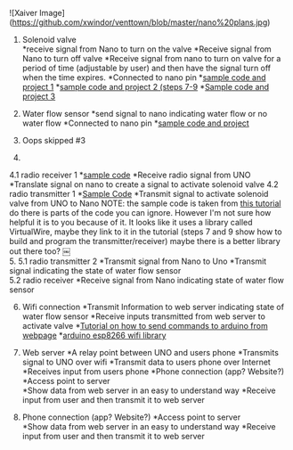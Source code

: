  ![Xaiver Image] (https://github.com/xwindor/venttown/blob/master/nano%20plans.jpg)

1. Solenoid valve  
*receive signal from Nano to turn on the valve 
*Receive signal from Nano to turn off valve 
*Receive signal from nano to turn on valve for a period of time (adjustable by user) and then have the signal turn off when the time expires. 
*Connected to nano pin 
*[sample code and project 1](http://www.bc-robotics.com/tutorials/controlling-a-solenoid-valve-with-arduino/)
*[sample code and project 2 (steps 7-9](http://www.instructables.com/id/Raspberry-Pi-Irrigation-Controller/step7/Software/)
*[Sample code and project 3](https://spin.atomicobject.com/2014/06/28/raspberry-pi-gardening/)

2. Water flow sensor 
*send signal to nano indicating water flow or no water flow 
*Connected to nano pin 
*[sample code and project](http://forum.arduino.cc/index.php?topic=8548.0)

3. Oops skipped #3 
  
4. 
  4.1 radio receiver 1 
*[sample code](http://www.instructables.com/files/orig/FQS/YAB6/HZV3O6IZ/FQSYAB6HZV3O6IZ.txt)
*Receive radio signal from UNO 
*Translate signal on nano to create a signal to activate solenoid valve 
  4.2 radio transmitter 1 
*[Sample Code](http://www.instructables.com/files/orig/F3S/72IM/HZS8WTVS/F3S72IMHZS8WTVS.txt)
*Transmit signal to activate solenoid valve from UNO to Nano 
NOTE: the sample code is taken from [this tutorial](http://www.instructables.com/id/SOLAR-POWERED-ARDUINO-WEATHER-STATION/?ALLSTEPS#step7) do there is parts of the code you can ignore. However I'm not sure how helpful it is to you because of it. It looks like it uses a library called VirtualWire, maybe they link to it in the tutorial (steps 7 and 9 show how to build and program the transmitter/receiver) maybe there is a better library out there too? 
￼  
5. 
  5.1 radio transmitter 2
*Transmit signal from Nano to Uno 
*Transmit signal indicating the state of water flow sensor  
  5.2 radio receiver 
*Receive signal from Nano indicating state of water flow sensor 

6. Wifi connection 
*Transmit Information to web server indicating state of water flow sensor 
*Receive inputs transmitted from web server to activate valve 
*[Tutorial on how to send commands to arduino from webpage](http://allaboutee.com/2015/01/02/esp8266-arduino-led-control-from-webpage/)
*[arduino esp8266 wifi library](https://github.com/sparkfun/SparkFun_ESP8266_AT_Arduino_Library/archive/master.zip)
7. Web server 
*A relay point between UNO and users phone 
*Transmits signal to UNO over wifi 
*Transmit data to users phone over Internet  
*Receives input from users phone 
*Phone connection (app? Website?) 
*Access point to server  
*Show data from web server in an easy to understand way 
*Receive input from user and then transmit it to web server

8. Phone connection (app? Website?) 
*Access point to server  
*Show data from web server in an easy to understand way 
*Receive input from user and then transmit it to web server 
